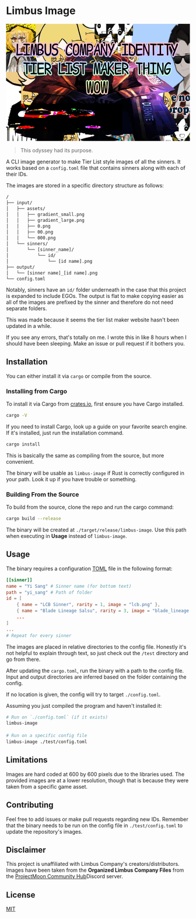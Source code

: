 # Limbus Image

<p align="center">
    <img src="./img/limbus-image-image.png" alt="" height="320" />
</p>

> This odyssey had its purpose.

A CLI image generator to make Tier List style images of all the sinners. It
works based on a `config.toml` file that contains sinners along with each of
their IDs.

The images are stored in a specific directory structure as follows:

```text
/
├── input/
│   ├── assets/
│   │   ├── gradient_small.png
│   │   ├── gradient_large.png
│   │   ├── 0.png
│   │   ├── 00.png
│   │   └── 000.png
│   └── sinners/
│       └── [sinner_name]/
│           └── id/
│               └── [id name].png
├── output/
│   └── [sinner name]_[id name].png
└── config.toml
```

Notably, sinners have an `id/` folder underneath in the case that this project
is expanded to include EGOs. The output is flat to make copying easier as all of
the images are prefixed by the sinner and therefore do not need separate
folders.

This was made because it seems the tier list maker website hasn't been updated
in a while.

If you see any errors, that's totally on me. I wrote this in like 8 hours when I
should have been sleeping. Make an issue or pull request if it bothers you.

## Installation

You can either install it via `cargo` or compile from the source.

### Installing from Cargo

To install it via Cargo from [crates.io](https://crates.io/), first ensure you
have Cargo installed.

```bash
cargo -V
```

If you need to install Cargo, look up a guide on your favorite search engine. If
it's installed, just run the installation command.

```bash
cargo install
```

This is basically the same as compiling from the source, but more convenient.

The binary will be usable as `limbus-image` if Rust is correctly configured in
your path. Look it up if you have trouble or something.

### Building From the Source

To build from the source, clone the repo and run the cargo command:

```bash
cargo build --release
```

The binary will be created at `./target/release/limbus-image`. Use this path
when executing in **Usage** instead of `limbus-image`.

## Usage

The binary requires a configuration [TOML](https://toml.io/en/) file in the
following format:

```toml
[[sinner]]
name = "Yi Sang" # Sinner name (for bottom text)
path = "yi_sang" # Path of folder
id = [
    { name = "LCB Sinner", rarity = 1, image = "lcb.png" },
    { name = "Blade Lineage Salsu", rarity = 3, image = "blade_lineage.png" },
    ...
]
...
# Repeat for every sinner
```

The images are placed in relative directories to the config file. Honestly it's
not helpful to explain through text, so just check out the `/test` directory and
go from there.

After updating the `cargo.toml`, run the binary with a path to the config file.
Input and output directories are inferred based on the folder containing the
config.

If no location is given, the config will try to target `./config.toml`.

Assuming you just compiled the program and haven't installed it:

```bash
# Run on `./config.toml` (if it exists)
limbus-image

# Run on a specific config file
limbus-image ./test/config.toml
```

## Limitations

Images are hard coded at 600 by 600 pixels due to the libraries used. The
provided images are at a lower resolution, though that is because they were
taken from a specific game asset.

## Contributing

Feel free to add issues or make pull requests regarding new IDs. Remember that
the binary needs to be run on the config file in `./test/config.toml` to update
the repository's images.

## Disclaimer

This project is unaffiliated with Limbus Company's creators/distributors. Images
have been taken from the **Organized Limbus Company Files** from the
[ProjectMoon Community Hub](https://discord.gg/pmooncommunityfanhub)Discord
server.

## License

[MIT](https://choosealicense.com/licenses/mit/)

